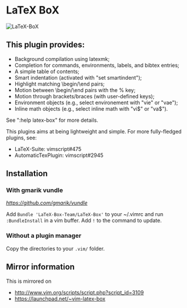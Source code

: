 # LaTeX BoX
![LaTeX-BoX](https://raw.github.com/LaTeX-Box-Team/LaTeX-Box/master/doc/LaTeX-BoX.png)

## This plugin provides:
- Background compilation using latexmk;
- Completion for commands, environments, labels, and bibtex entries;
- A simple table of contents;
- Smart indentation (activated with "set smartindent");
- Highlight matching \begin/\end pairs;
- Motion between \begin/\end pairs with the % key;
- Motion through brackets/braces (with user-defined keys);
- Environment objects (e.g., select environement with "vie" or "vae");
- Inline math objects (e.g., select inline math with "vi$" or "va$").

See ":help latex-box" for more details.

This plugins aims at being lightweight and simple. For more fully-fledged plugins, see:

- LaTeX-Suite: vimscript#475
- AutomaticTexPlugin: vimscript#2945

## Installation
### With gmarik vundle
_https://github.com/gmarik/vundle_

Add `Bundle 'LaTeX-Box-Team/LaTeX-Box'` to your ~/.vimrc and run
`:BundleInstall` in a vim buffer. Add `!` to the command to update.

### Without a plugin manager

Copy the directories to your `.vim/` folder.

## Mirror information

This is mirrored on 

- http://www.vim.org/scripts/script.php?script_id=3109
- https://launchpad.net/~vim-latex-box
